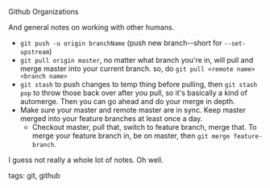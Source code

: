 Github Organizations

And general notes on working with other humans.

* `git push -u origin branchName` (push new branch--short for `--set-upstream`)
* `git pull origin master`, no matter what branch you're in, will pull and merge master into your current branch. so, do `git pull <remote name> <branch name>`
* `git stash` to push changes to temp thing before pulling, then `git stash pop` to throw those back over after you pull, so it's basically a kind of automerge. Then you can go ahead and do your merge in depth.
* Make sure your master and remote master are in sync. Keep master merged into your feature branches at least once a day.
  * Checkout master, pull that, switch to feature branch, merge that. To merge your feature branch in, be on master, then `git merge feature-branch`.

I guess not really a whole lot of notes. Oh well.

tags: git, github

